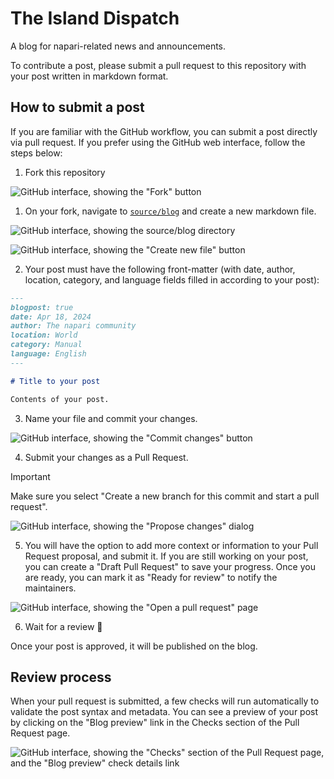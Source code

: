 # The Island Dispatch

A blog for napari-related news and announcements.

To contribute a post, please submit a pull request to this repository with your post written in markdown format.

## How to submit a post

If you are familiar with the GitHub workflow, you can submit a post directly via pull request. If you prefer using the GitHub web interface, follow the steps below:

1. Fork this repository

![GitHub interface, showing the "Fork" button](images/00_fork.png)

1. On your fork, navigate to [`source/blog`](source/blog) and create a new markdown file.

![GitHub interface, showing the source/blog directory](images/01_source.png)

![GitHub interface, showing the "Create new file" button](images/02_create_new_file.png)

2. Your post must have the following front-matter (with date, author, location, category, and language fields filled in according to your post):

```markdown
---
blogpost: true
date: Apr 18, 2024
author: The napari community
location: World
category: Manual
language: English
---

# Title to your post

Contents of your post.
```

3. Name your file and commit your changes.

![GitHub interface, showing the "Commit changes" button](images/03_commit.png)

4. Submit your changes as a Pull Request.

> [!IMPORTANT]
> Make sure you select "Create a new branch for this commit and start a pull request".

![GitHub interface, showing the "Propose changes" dialog](images/04_create_branch.png)

5. You will have the option to add more context or information to your Pull Request proposal, and submit it. If you are still working on your post, you can create a "Draft Pull Request" to save your progress. Once you are ready, you can  mark it as "Ready for review" to notify the maintainers.

![GitHub interface, showing the "Open a pull request" page](images/05_create_pr.png)

6. Wait for a review 🎉

Once your post is approved, it will be published on the blog.

## Review process

When your pull request is submitted, a few checks will run automatically to validate the post syntax and metadata. You can see a preview of your post by clicking on the "Blog preview" link in the Checks section of the Pull Request page.

![GitHub interface, showing the "Checks" section of the Pull Request page, and the "Blog preview" check details link](images/06_preview.png)